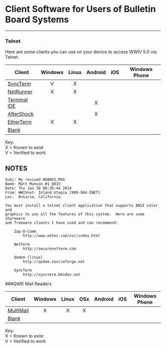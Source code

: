# Client Software for Users of Bulletin Board Systems
***

### Telnet
Here are some clients you can use on your device to access WWIV 5.0 via Telnet.

Client | Windows | Linux | Android | iOS | Windows Phone
------ | :-----: | :---: | :-----: | :-: | :-----------:
[SyncTerm](http://www.syncterm.net/) | V | X |  |  |
[NetRunner](http://mysticbbs.com/downloads.html) | X | X |  |  |
[Terminal IDE](https://play.google.com/store/apps/details?id=com.spartacusrex.spartacuside) |  |  | X |  |
[AfterShock](https://play.google.com/store/apps/details?id=com.asvcorp.aftershock) |  |  | X |  |
[EtherTerm](https://github.com/M-griffin/EtherTerm) | X | X |  |  |
[Blank]() |  |  |  |  |

Key:  
X = Known to exist  
V = Verified to work  

## NOTES

```
Subj: My revised NOANSI.MSG
Name: Matt Munson #1 @815
Date: Thu Jan 30 00:36:44 2014
From: WWIVnet- Inland Utopia [909-984-INET]
Loc:  Ontario, California 

You must install a telnet client application that supports ANSI color and
graphics to use all the features of this system.  Here are some shareware
and freeware clients I have used and can recommend:

    Zap-O-Comm
        http://www.emtec.com/zoc/index.html

    NetTerm
        http://securenetterm.com

    Qodem (linux)
        http://qodem.sourceforge.net

    SyncTerm
        http://syncterm.bbsdev.net
```

###QWK Mail Readers

Client | Windows | Linux | OSx | Android | iOS | Windows Phone
------ | :-----: | :---: | :-: | :-----: | :-: | :-----------:
[MultiMail](http://multimail.sourceforge.net/) | X | X | X |  |
[Blank]() |  |  |  |  |

Key:  
X = Known to exist  
V = Verified to work  

